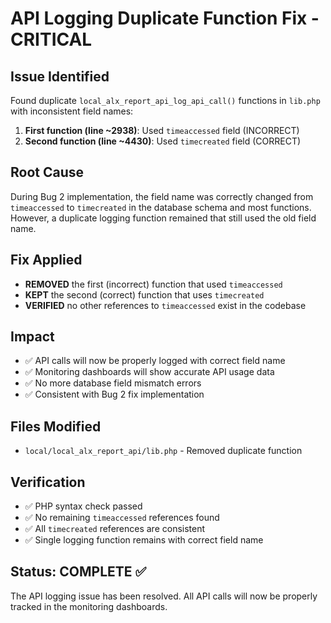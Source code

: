 # API Logging Duplicate Function Fix - CRITICAL

## Issue Identified
Found duplicate `local_alx_report_api_log_api_call()` functions in `lib.php` with inconsistent field names:

1. **First function (line ~2938)**: Used `timeaccessed` field (INCORRECT)
2. **Second function (line ~4430)**: Used `timecreated` field (CORRECT)

## Root Cause
During Bug 2 implementation, the field name was correctly changed from `timeaccessed` to `timecreated` in the database schema and most functions. However, a duplicate logging function remained that still used the old field name.

## Fix Applied
- **REMOVED** the first (incorrect) function that used `timeaccessed`
- **KEPT** the second (correct) function that uses `timecreated`
- **VERIFIED** no other references to `timeaccessed` exist in the codebase

## Impact
- ✅ API calls will now be properly logged with correct field name
- ✅ Monitoring dashboards will show accurate API usage data
- ✅ No more database field mismatch errors
- ✅ Consistent with Bug 2 fix implementation

## Files Modified
- `local/local_alx_report_api/lib.php` - Removed duplicate function

## Verification
- ✅ PHP syntax check passed
- ✅ No remaining `timeaccessed` references found
- ✅ All `timecreated` references are consistent
- ✅ Single logging function remains with correct field name

## Status: COMPLETE ✅
The API logging issue has been resolved. All API calls will now be properly tracked in the monitoring dashboards.